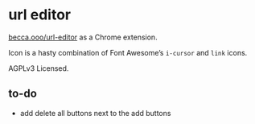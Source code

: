 # url editor

[becca.ooo/url-editor] as a Chrome extension.

Icon is a hasty combination of Font Awesome’s `i-cursor` and `link` icons.

AGPLv3 Licensed.

## to-do

* add delete all buttons next to the add buttons

[becca.ooo/url-editor]: https://becca.ooo/url-editor
